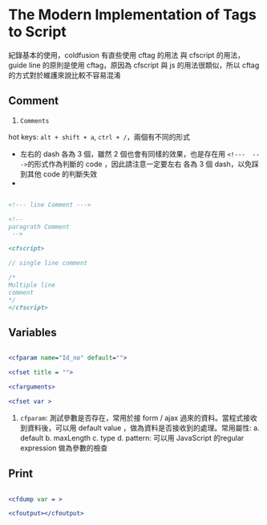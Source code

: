 # The Modern Implementation of Tags to Script

紀錄基本的使用，coldfusion 有直些使用 cftag 的用法 與 cfscript 的用法，guide line 的原則是使用 cftag，原因為 cfscript 與 js 的用法很類似，所以 cftag 的方式對於維護來說比較不容易混淆

## Comment

1. `Comments`

hot keys: `alt + shift + a`, `ctrl + /`，兩個有不同的形式

- 左右的 dash 各為 3 個，雖然 2 個也會有同樣的效果，也是存在用 `<!---  --->`的形式作為判斷的 code ，因此請注意一定要左右 各為 3 個 dash，以免踩到其他 code 的判斷失效
-

```coldfusion

<!--- line Comment --->

<!-- 
paragrath Comment
 -->
```

```coldfusion
<cfscript>

// single line comment

/*
Multiple line
comment
*/
</cfscript>
```

## Variables

```cfm

<cfparam name="Id_no" default="">

<cfset title = "">

<cfarguments>

<cfset var >

```

1. `cfparam`: 測試參數是否存在，常用於接 form / ajax 過來的資料。當程式接收到資料後，可以用 default value ，做為資料是否接收到的處理。常用屬性:
    a. default
    b. maxLength
    c. type
    d. pattern: 可以用 JavaScript 的regular expression 做為參數的檢查

## Print

```cfm

<cfdump var = >

<cfoutput></cfoutput>

```